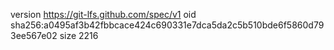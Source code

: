 version https://git-lfs.github.com/spec/v1
oid sha256:a0495af3b42fbbcace424c690331e7dca5da2c5b510bde6f5860d793ee567e02
size 2216
